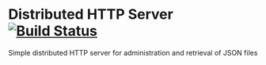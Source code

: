 # Distributed HTTP Server [![Build Status](https://travis-ci.org/manuporto/distributedHTTPServer.svg?branch=master)](https://travis-ci.org/manuporto/distributedHTTPServer)
Simple distributed HTTP server for administration and retrieval of JSON files
